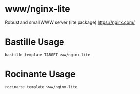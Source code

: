 # www/nginx-lite
Robust and small WWW server (lite package)
https://nginx.com/

# Bastille Usage
```shell
bastille template TARGET www/nginx-lite
```

# Rocinante Usage
```shell
rocinante template www/nginx-lite
```
